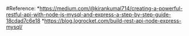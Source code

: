 
#Reference:
*https://medium.com/@kirankumal714/creating-a-powerful-restful-api-with-node-js-mysql-and-express-a-step-by-step-guide-18cdad7c6e18
*https://blog.logrocket.com/build-rest-api-node-express-mysql/